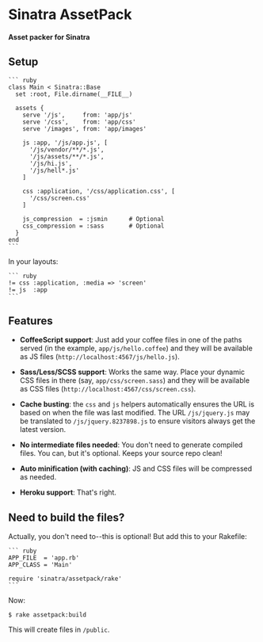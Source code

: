 # Sinatra AssetPack
#### Asset packer for Sinatra

Setup
-----

    ``` ruby
    class Main < Sinatra::Base
      set :root, File.dirname(__FILE__)

      assets {
        serve '/js',     from: 'app/js'
        serve '/css',    from: 'app/css'
        serve '/images', from: 'app/images'

        js :app, '/js/app.js', [
          '/js/vendor/**/*.js',
          '/js/assets/**/*.js',
          '/js/hi.js',
          '/js/hell*.js'
        ]

        css :application, '/css/application.css', [
          '/css/screen.css'
        ]

        js_compression  = :jsmin      # Optional
        css_compression = :sass       # Optional
      }
    end
    ```

In your layouts:

    ``` ruby
    != css :application, :media => 'screen'
    != js  :app
    ```

Features
--------

 * __CoffeeScript support__: Just add your coffee files in one of the paths 
 served (in the example, `app/js/hello.coffee`) and they will be available as JS 
 files (`http://localhost:4567/js/hello.js`).

 * __Sass/Less/SCSS support__: Works the same way. Place your dynamic CSS files 
 in there (say, `app/css/screen.sass`) and they will be available as CSS files 
 (`http://localhost:4567/css/screen.css`).

 * __Cache busting__: the `css` and `js` helpers automatically ensures the URL 
 is based on when the file was last modified. The URL `/js/jquery.js` may be 
 translated to `/js/jquery.8237898.js` to ensure visitors always get the latest 
 version.

 * __No intermediate files needed__: You don't need to generate compiled files.
 You can, but it's optional. Keeps your source repo clean!

 * __Auto minification (with caching)__: JS and CSS files will be compressed as 
 needed.

 * __Heroku support__: That's right.

Need to build the files?
------------------------

Actually, you don't need to--this is optional! But add this to your Rakefile:

    ``` ruby
    APP_FILE  = 'app.rb'
    APP_CLASS = 'Main'

    require 'sinatra/assetpack/rake'
    ```

Now:

    $ rake assetpack:build

This will create files in `/public`.
